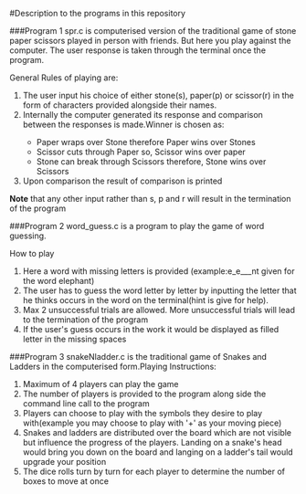 #Description to the programs in this repository

###Program 1
spr.c is computerised version of the traditional game of stone paper scissors played in person with friends. But here you play against the computer. The user response is taken through the terminal once the program.

General Rules of playing are:
<ol>
<li>The user input his choice of either stone(s), paper(p) or scissor(r) in the form of characters provided alongside their names.</li>
<li>Internally the computer generated its response and comparison between the responses is made.Winner is chosen as:</li>
<ul><li>Paper wraps over Stone therefore Paper wins over Stones</li>
<li>Scissor cuts through Paper so, Scissor wins over paper</li>
<li>Stone can break through Scissors therefore, Stone wins over Scissors</li>
</ul>
<li>Upon comparison the result of comparison is printed</li>
</ol>

<b>Note</b> that any other input rather than s, p and r will result in the termination of the program

###Program 2
word_guess.c is a program to play the game of word guessing.

How to play
<ol>
<li>Here a word with missing letters is provided (example:e_e___nt given for the word elephant)</li>
<li>The user has to guess the word letter by letter by inputting the letter that he thinks occurs in the word on the terminal(hint is give for help).</li>
<li>Max 2 unsuccessful trials are allowed. More unsuccessful trials will lead to the termination of the program</li>
<li>If the user's guess occurs in the work it would be displayed as filled letter in the missing spaces</li>
</ol>

###Program 3
snakeNladder.c is the traditional game of Snakes and Ladders in the computerised form.Playing Instructions:
<ol>
<li> Maximum of 4 players can play the game</li>
<li> The number of players is provided to the program along side the command line call to the program</li>
<li>Players can choose to play with the symbols they desire to play with(example you may choose to play with '+' as your moving piece)</li>
<li>Snakes and ladders are distributed over the board which are not visible but influence the progress of the players. Landing on a snake's head would bring you down on the board and langing on a ladder's tail would upgrade your position</li>
<li>The dice rolls turn by turn for each player to determine the number of boxes to move at once</li>
</ol>